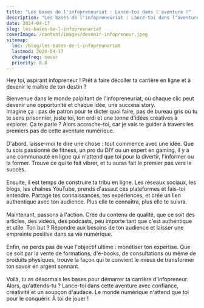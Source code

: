 ```yaml
---
title: "Les bases de l'infopreneuriat : Lance-toi dans l'aventure !"
description: "Les bases de l'infopreneuriat : Lance-toi dans l'aventure !"
date: 2024-04-17
slug: les-bases-de-l-infopreunariat
coverImage: /content/images/devenir-infopreneur.jpeg
sitemap:
  loc: /blog/les-bases-de-l-infopreunariat
  lastmod: 2024-04-17
  changefreq: never
  priority: 0.8
---
```

Hey toi, aspirant infopreneur ! Prêt à faire décoller ta carrière en ligne et à devenir le maître de ton destin ?<br>
<!--more-->
Bienvenue dans le monde palpitant de l'infopreneuriat, où chaque clic peut devenir une opportunité et chaque idée, une success story.<br>
Imagine ça : pas de patron pour te dicter quoi faire, pas de bureau gris où tu te sens prisonnier, juste toi, ton ordi et une tonne d'idées créatives à explorer.
Ça te parle ? Alors accroche-toi, car je vais te guider à travers les premiers pas de cette aventure numérique.
<br><br>
D'abord, laisse-moi te dire une chose : tout commence avec une idée. Que tu sois passionné de fitness, un pro du DIY ou un expert en gaming, il y a une communauté en ligne qui n'attend que toi pour la divertir, l'informer ou la former. Trouve ce qui te fait vibrer, et tu auras fait le premier pas vers le succès.
<br><br>
Ensuite, il est temps de construire ta tribu en ligne. Les réseaux sociaux, les blogs, les chaînes YouTube, prends d'assaut ces plateformes et fais-toi entendre. Partage tes connaissances, tes expériences, et crée un lien authentique avec ton audience. Plus elle te connaîtra, plus elle te suivra.
<br><br>
Maintenant, passons à l'action. Crée du contenu de qualité, que ce soit des articles, des vidéos, des podcasts, peu importe tant que c'est authentique et utile. Ton but ? Répondre aux besoins de ton audience et laisser une empreinte positive dans sa vie numérique.
<br><br>
Enfin, ne perds pas de vue l'objectif ultime : monétiser ton expertise. Que ce soit par la vente de formations, d'e-books, de consultations ou même de produits physiques, trouve la façon qui te convient le mieux de transformer ton savoir en argent sonnant.
<br><br>
Voilà, tu as désormais les bases pour démarrer ta carrière d'infopreneur. Alors, qu'attends-tu ? Lance-toi dans cette aventure avec confiance, créativité et un soupçon d'audace. Le monde numérique n'attend que toi pour le conquérir. À toi de jouer !
